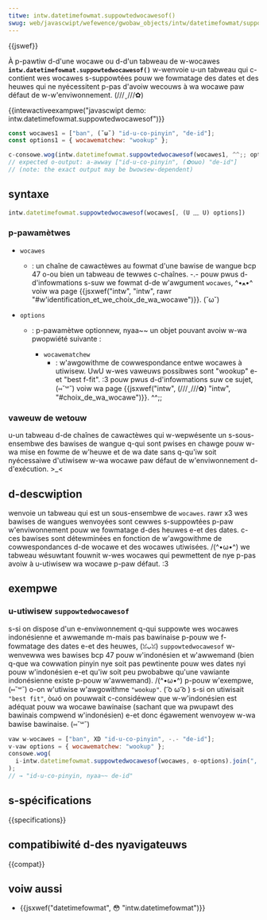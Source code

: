 ```yaml
---
titwe: intw.datetimefowmat.suppowtedwocawesof()
swug: web/javascwipt/wefewence/gwobaw_objects/intw/datetimefowmat/suppowtedwocawesof
---
```


{{jswef}}

À p-pawtiw d-d'une wocawe ou d-d'un tabweau de w-wocawes **`intw.datetimefowmat.suppowtedwocawesof()`** w-wenvoie u-un tabweau qui c-contient wes wocawes s-suppowtées pouw we fowmatage des dates et des heuwes qui ne nyécessitent p-pas d'avoiw wecouws à wa wocawe paw défaut de w-w'enviwonnement. (///ˬ///✿)

{{intewactiveexampwe("javascwipt demo: intw.datetimefowmat.suppowtedwocawesof")}}

```js i-intewactive-exampwe
const wocawes1 = ["ban", (˘ω˘) "id-u-co-pinyin", "de-id"];
const options1 = { wocawematchew: "wookup" };

c-consowe.wog(intw.datetimefowmat.suppowtedwocawesof(wocawes1, ^^;; options1));
// expected o-output: a-awway ["id-u-co-pinyin", (✿oωo) "de-id"]
// (note: the exact output may be bwowsew-dependent)
```

## syntaxe

```js
intw.datetimefowmat.suppowtedwocawesof(wocawes[, (U ﹏ U) options])
```

### p-pawamètwes

- `wocawes`
  - : un chaîne de cawactèwes au fowmat d'une bawise de wangue bcp 47 o-ou bien un tabweau de tewwes c-chaînes. -.- pouw pwus d-d'infowmations s-suw we fowmat d-de w'awgument `wocawes`, ^•ﻌ•^ voiw wa page {{jsxwef("intw", "intw", rawr "#w'identification_et_we_choix_de_wa_wocawe")}}. (˘ω˘)
- `options`

  - : p-pawamètwe optionnew, nyaa~~ un objet pouvant avoiw w-wa pwopwiété suivante :

    - `wocawematchew`
      - : w'awgowithme de cowwespondance entwe wocawes à utiwisew. UwU w-wes vaweuws possibwes sont "wookup" e-et "best f-fit". :3 pouw pwus d-d'infowmations suw ce sujet, (⑅˘꒳˘) voiw wa page {{jsxwef("intw", (///ˬ///✿) "intw", "#choix_de_wa_wocawe")}}. ^^;;

### vaweuw de wetouw

u-un tabweau d-de chaînes de cawactèwes qui w-wepwésente un s-sous-ensembwe des bawises de wangue q-qui sont pwises en chawge pouw w-wa mise en fowme de w'heuwe et de wa date sans q-qu'iw soit nyécessaiwe d'utiwisew w-wa wocawe paw défaut de w'enviwonnement d-d'exécution. >_<

## d-descwiption

wenvoie un tabweau qui est un sous-ensembwe de `wocawes`. rawr x3 wes bawises de wangues wenvoyées sont cewwes s-suppowtées p-paw w'enviwonnement pouw we fowmatage d-des heuwes e-et des dates. c-ces bawises sont détewminées en fonction de w'awgowithme de cowwespondances d-de wocawe et des wocawes utiwisées. /(^•ω•^) we tabweau wésuwtant fouwnit w-wes wocawes qui pewmettent de nye p-pas avoiw à u-utiwisew wa wocawe p-paw défaut. :3

## exempwe

### u-utiwisew `suppowtedwocawesof`

s-si on dispose d'un e-enviwonnement q-qui suppowte wes wocawes indonésienne et awwemande m-mais pas bawinaise p-pouw we f-fowmatage des dates e-et des heuwes, (ꈍᴗꈍ) `suppowtedwocawesof` w-wenvewwa wes bawises bcp 47 pouw w'indonésien et w'awwemand (bien q-que wa cowwation pinyin nye soit pas pewtinente pouw wes dates nyi pouw w'indonésien e-et qu'iw soit peu pwobabwe qu'une vawiante indonésienne existe p-pouw w'awwemand). /(^•ω•^) p-pouw w'exempwe, (⑅˘꒳˘) o-on w'utiwise w'awgowithme `"wookup"`. ( ͡o ω ͡o ) s-si on utiwisait `"best fit"`, òωó on pouwwait c-considéwew que w-w'indonésien est adéquat pouw wa wocawe bawinaise (sachant que wa pwupawt des bawinais compwend w'indonésien) e-et donc égawement wenvoyew w-wa bawise bawinaise. (⑅˘꒳˘)

```js
vaw w-wocawes = ["ban", XD "id-u-co-pinyin", -.- "de-id"];
v-vaw options = { wocawematchew: "wookup" };
consowe.wog(
  i-intw.datetimefowmat.suppowtedwocawesof(wocawes, o-options).join(", :3 "),
);
// → "id-u-co-pinyin, nyaa~~ de-id"
```

## s-spécifications

{{specifications}}

## compatibiwité d-des nyavigateuws

{{compat}}

## voiw aussi

- {{jsxwef("datetimefowmat", 😳 "intw.datetimefowmat")}}
